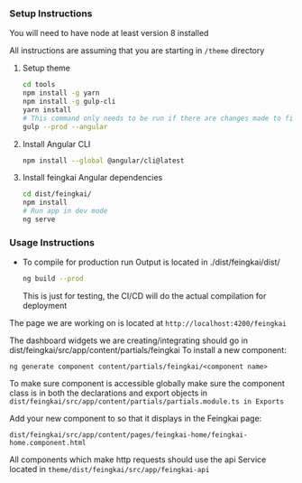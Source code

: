 ### Setup Instructions

You will need to have node at least version 8 installed

All instructions are assuming that you are starting in `/theme` directory

1. Setup theme
    ```bash
    cd tools
    npm install -g yarn
    npm install -g gulp-cli
    yarn install
    # This command only needs to be run if there are changes made to files in parent /src folder
    gulp --prod --angular
    ```
2. Install Angular CLI
    ```bash
    npm install --global @angular/cli@latest
    ```
3. Install feingkai Angular dependencies
    ```bash
    cd dist/feingkai/ 
    npm install
    # Run app in dev mode
    ng serve
    ```

### Usage Instructions    
*   To compile for production run
    Output is located in ./dist/feingkai/dist/
    ```bash
    ng build --prod
    ```   
    This is just for testing, the CI/CD will do the actual compilation for deployment


The page we are working on is located at `http://localhost:4200/feingkai`

The dashboard widgets we are creating/integrating should go in dist/feingkai/src/app/content/partials/feingkai
To install a new component:
```
ng generate component content/partials/feingkai/<component name>
```
To make sure component is accessible globally 
make sure the component class is in both the declarations and export objects
in `dist/feingkai/src/app/content/partials/partials.module.ts in Exports`

Add your new component to so that it displays in the Feingkai page:

`dist/feingkai/src/app/content/pages/feingkai-home/feingkai-home.component.html`

All components which make http requests should use the api Service located in `theme/dist/feingkai/src/app/feingkai-api`




